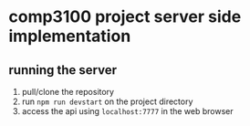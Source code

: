 # comp3100 project server side implementation

## running the server
1. pull/clone the repository
2. run `npm run devstart` on the project directory
3. access the api using `localhost:7777` in the web browser